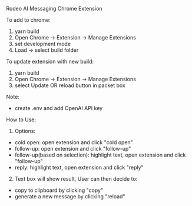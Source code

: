 Rodeo AI Messaging Chrome Extension 

To add to chrome: 
1. yarn build
2. Open Chrome -> Extension -> Manage Extensions
3. set development mode 
4. Load -> select build folder 

To update extension with new build: 
1. yarn build 
2. Open Chrome -> Extension -> Manage Extensions
3. select Update OR reload button in packet box 

Note: 
- create .env and add OpenAI API key 

How to Use: 
1. Options: 
- cold open: open extension and click "cold open"
- follow-up: open extension and click "follow-up"
- follow-up(based on selection): highlight text, open extension and click "follow-up"
- reply: highlight text, open extension and click "reply"
2. Text box will show result, User can then decide to:
- copy to clipboard by clicking "copy"
- generate a new message by clicking "reload"

